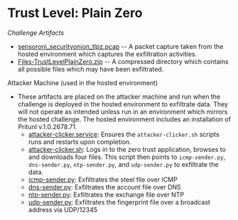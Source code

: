 # Trust Level: Plain Zero
_Challenge Artifacts_


- [sensoroni_securityonion_tlpz.pcap](./sensoroni_securityonion_tlpz.pcap) -- A packet capture taken from the hosted environment which captures the exfiltration activities. 
- [Files-TrustLevelPlainZero.zip](./Files-TrustLevelPlainZero.zip) -- A compressed directory which contains all possible files which may have been exfiltrated. 


Attacker Machine (used in the hosted environment)
- These artifacts are placed on the attacker machine and run when the challenge is deployed in the hosted environment to exfiltrate data. They will not operate as intended unless run in an environment which mirrors the hosted challenge. The hosted environment includes an installation of Pritunl v.1.0.2678.71. 
    - [attacker-clicker.service](./attacker/attacker-clicker.service): Ensures the `attacker-clicker.sh` scripts runs and restarts upon completion.
    - [attacker-clicker.sh](./attacker/attacker-clicker.sh): Logs in to the zero trust application, browses to and downloads four files. This script then points to `icmp-sender.py`, `dns-sender.py`, `ntp-sender.py`, and `udp-sender.py` to exfiltrate the data.
    - [icmp-sender.py](./attacker/icmp-sender.py): Exfiltrates the steel file over ICMP
    - [dns-sender.py](./attacker/dns-sender.py): Exfiltrates the account file over DNS
    - [ntp-sender.py](./attacker/ntp-sender.py): Exfiltrates the exchange file over NTP
    - [udp-sender.py](./attacker/udp-sender.py): Exfiltrates the fingerprint file over a broadcast address via UDP/12345

